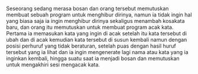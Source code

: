 Seseorang sedang merasa bosan dan orang tersebut memutuskan membuat sebuah program untuk menghibur dirinya, namun ia tidak ingin hal yang biasa saja ia ingin menghibur dirinya sekaligus menambah kosakata baru, dan orang itu memutuskan untuk membuat program acak kata. Pertama ia memasukan kata yang ingin di acak setelah itu kata tersebut di ubah dan di acak kemudian kata tersebut di susun kembali namun dengan posisi perhuruf yang tidak beraturan, setelah puas dengan hasil huruf tersebut yang ia lihat dan ia ingin mengenerate lagi nama atau kata yang ia inginkan kembali, hingga suatu saat ia menjadi bosan dan memutuskan untuk mengakhiri sesi mengacak kata. 
